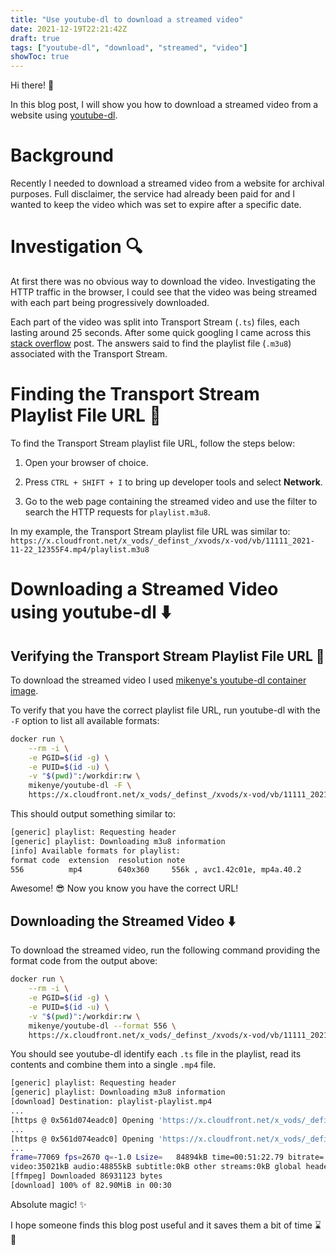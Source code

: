 ```yaml
---
title: "Use youtube-dl to download a streamed video"
date: 2021-12-19T22:21:42Z
draft: true
tags: ["youtube-dl", "download", "streamed", "video"]
showToc: true
---
```


Hi there! :wave:

In this blog post, I will show you how to download a streamed video from a website using [youtube-dl](https://github.com/ytdl-org/youtube-dl).

# Background

Recently I needed to download a streamed video from a website for archival purposes. Full disclaimer, the service had already been paid for and I wanted to keep the video which was set to expire after a specific date.

# Investigation :mag:

At first there was no obvious way to download the video. Investigating the HTTP traffic in the browser, I could see that the video was being streamed with each part being progressively downloaded.

Each part of the video was split into Transport Stream (`.ts`) files, each lasting around 25 seconds. After some quick googling I came across this [stack overflow](https://stackoverflow.com/questions/22188332/download-ts-files-from-video-stream) post. The answers said to find the playlist file (`.m3u8`) associated with the Transport Stream.

# Finding the Transport Stream Playlist File URL :link:

To find the Transport Stream playlist file URL, follow the steps below:

1. Open your browser of choice.

2. Press `CTRL + SHIFT + I` to bring up developer tools and select **Network**.

3. Go to the web page containing the streamed video and use the filter to search the HTTP requests for `playlist.m3u8`.

In my example, the Transport Stream playlist file URL was similar to: `https://x.cloudfront.net/x_vods/_definst_/xvods/x-vod/vb/11111_2021-11-22_12355F4.mp4/playlist.m3u8`

# Downloading a Streamed Video using youtube-dl ⬇️

## Verifying the Transport Stream Playlist File URL :link:

To download the streamed video I used [mikenye's youtube-dl container image](https://github.com/mikenye/docker-youtube-dl).

To verify that you have the correct playlist file URL, run youtube-dl with the `-F` option to list all available formats:

```bash
docker run \
    --rm -i \
    -e PGID=$(id -g) \
    -e PUID=$(id -u) \
    -v "$(pwd)":/workdir:rw \
    mikenye/youtube-dl -F \
    https://x.cloudfront.net/x_vods/_definst_/xvods/x-vod/vb/11111_2021-11-22_12355F4.mp4/playlist.m3u8
```

This should output something similar to:

```bash
[generic] playlist: Requesting header
[generic] playlist: Downloading m3u8 information
[info] Available formats for playlist:
format code  extension  resolution note
556          mp4        640x360     556k , avc1.42c01e, mp4a.40.2
```

Awesome! 😎 Now you know you have the correct URL!

## Downloading the Streamed Video ⬇️

To download the streamed video, run the following command providing the format code from the output above:

```bash
docker run \
    --rm -i \
    -e PGID=$(id -g) \
    -e PUID=$(id -u) \
    -v "$(pwd)":/workdir:rw \
    mikenye/youtube-dl --format 556 \
    https://x.cloudfront.net/x_vods/_definst_/xvods/x-vod/vb/11111_2021-11-22_12355F4.mp4/playlist.m3u8
```

You should see youtube-dl identify each `.ts` file in the playlist, read its contents and combine them into a single `.mp4` file.

```bash
[generic] playlist: Requesting header
[generic] playlist: Downloading m3u8 information
[download] Destination: playlist-playlist.mp4
...
[https @ 0x561d074eadc0] Opening 'https://x.cloudfront.net/x_vods/_definst_/xvods/x-vod/vb/11111_2021-11-22_12355F4.mp4/media_w123456789_2.ts' for reading
...
[https @ 0x561d074eadc0] Opening 'https://x.cloudfront.net/x_vods/_definst_/xvods/x-vod/vb/11111_2021-11-22_12355F4.mp4/media_w123456789_308.ts' for reading
...
frame=77069 fps=2670 q=-1.0 Lsize=   84894kB time=00:51:22.79 bitrate= 225.6kbits/s speed= 107x
video:35021kB audio:48855kB subtitle:0kB other streams:0kB global headers:0kB muxing overhead: 1.213379%
[ffmpeg] Downloaded 86931123 bytes
[download] 100% of 82.90MiB in 00:30
```

Absolute magic! :sparkles:

I hope someone finds this blog post useful and it saves them a bit of time :hourglass: 🙂

